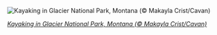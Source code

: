 
![Kayaking in Glacier National Park, Montana (© Makayla Crist/Cavan)](https://cn.bing.com//th?id=OHR.KayakGreenFriday_EN-US8700234828_1920x1080.jpg&rf=LaDigue_1920x1080.jpg&pid=hp)

*[Kayaking in Glacier National Park, Montana (© Makayla Crist/Cavan)](https://www.bing.com/search?q=glacier+national+park+boating&form=hpcapt&filters=HpDate%3a%2220201127_0800%22)*
